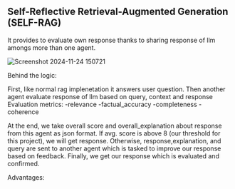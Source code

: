 ## Self-Reflective Retrieval-Augmented Generation (SELF-RAG)

It provides to evaluate own response thanks to sharing response of llm amongs more than one agent.

![Screenshot 2024-11-24 150721](https://github.com/user-attachments/assets/df0bf321-1d48-4c44-8fcb-e3ab0120066c)

Behind the logic:

First, like normal rag implenetation it answers user question. Then another agent evaluate response of llm  based on query, context  and response 
Evaluation metrics:
-relevance
-factual_accuracy
-completeness
-coherence

At the end, we take overall score and overall_explanation about response from this agent as json format.
If avg. score is above 8 (our threshold for this project), we will get response.
Otherwise, response,explanation, and query are sent to another agent which is tasked  to improve our response based on feedback.
Finally, we get our response which is evaluated and confirmed.

Advantages:

